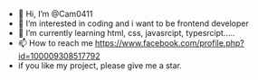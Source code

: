 - 👋 Hi, I’m @Cam0411
- 👀 I’m interested in coding and i want to be frontend developer
- 🌱 I’m currently learning html, css, javasrcipt, typesrcipt.....
- 📫 How to reach me https://www.facebook.com/profile.php?id=100009308517792
- if you like my project, please give me a star.
<!---
Cam0411/Cam0411 is a ✨ special ✨ repository because its `README.md` (this file) appears on your GitHub profile.
You can click the Preview link to take a look at your changes.
--->
